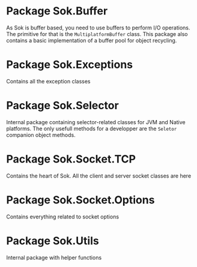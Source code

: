 # Package Sok.Buffer

As Sok is buffer based, you need to use buffers to perform I/O operations. The primitive for that is the `MultiplatformBuffer` class. This package also contains a basic implementation of a buffer pool for object recycling.

# Package Sok.Exceptions

Contains all the exception classes

# Package Sok.Selector

Internal package containing selector-related classes for JVM and Native platforms. The only usefull methods for a developper are the `Seletor` companion object methods.

# Package Sok.Socket.TCP

Contains the heart of Sok. All the client and server socket classes are here

# Package Sok.Socket.Options

Contains everything related to socket options

# Package Sok.Utils

Internal package with helper functions